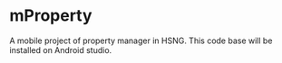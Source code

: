 # mProperty
A mobile project of property manager in HSNG. This code base will be installed on Android studio.
